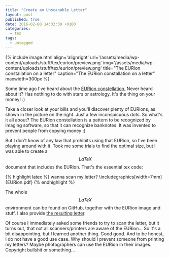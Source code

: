 ```yaml
---
title: "Create an Unscanable Letter"
layout: post
published: true
date: 2016-02-08 14:32:38 +0100
categories:
  - tex
tags:
  - untagged
---
```


{% include image.html align='alignright' url='/assets/media/wp-content/uploads/stuff/tex/eurion/preview.png' img='/assets/media/wp-content/uploads/stuff/tex/eurion/preview.png' title="The EURion constallation on a letter" caption="The EURion constallation on a letter" maxwidth=300px %}

Some time ago I've heard about the [EURion constellation.](https://en.wikipedia.org/wiki/EURion_constellation) Never heard about it? Has nothing to do with stars or astrology. It's the thing on your money! :)

Take a closer look at your bills and you'll discover plenty of EURions, as shown in the picture on the right. Just a few inconspicuous dots. So what's it all about?
The EURion constellation is a pattern to be recognized by imaging software, so that it can recognize banknotes. It was invented to prevent people from copying money :)

But I don't know of any law that prohibits using that EURion, so I've been playing around with it. Took me some trials to find the optimal size, but I was able to create a $$LaTeX$$ document that includes the EURion. That's the essential tex code:


{% highlight latex %}
wanna scan my letter?
\includegraphics[width=7mm]{EURion.pdf}
{% endhighlight %}

The whole $$LaTeX$$ environment can be found on GitHub, together with the EURion image and stuff. I also provide [the resulting letter](/assets/media/wp-content/uploads/stuff/tex/eurion/sample.pdf).

Of course I immediately asked some friends to try to scan the letter, but it turns out, that not all scanners/printers are aware of the EURion... So it's a bit disappointing, but I learned another thing. Good good.
And to be honest, I do not have a good use case. Why should I prevent someone from printing my letters? Maybe photographers can use the EURion in their images. Copyright bullshit or something...
